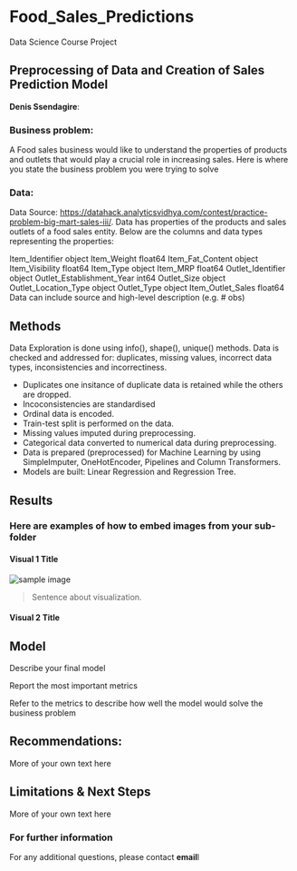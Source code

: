 # Food_Sales_Predictions
Data Science Course Project
## Preprocessing of Data and Creation of Sales Prediction Model

**Denis Ssendagire**: 

### Business problem:

A Food sales business would like to understand the properties of products and outlets that would play a crucial role in increasing sales.
Here is where you state the business problem you were trying to solve


### Data:
Data Source: https://datahack.analyticsvidhya.com/contest/practice-problem-big-mart-sales-iii/. Data has properties of the products and sales outlets of a food sales entity. Below are the columns and data types representing the properties:

Item_Identifier               object
Item_Weight                  float64
Item_Fat_Content              object
Item_Visibility              float64
Item_Type                     object
Item_MRP                     float64
Outlet_Identifier             object
Outlet_Establishment_Year      int64
Outlet_Size                   object
Outlet_Location_Type          object
Outlet_Type                   object
Item_Outlet_Sales            float64
Data can include source and high-level description (e.g. # obs)


## Methods
Data Exploration is done using info(), shape(), unique() methods. Data is checked and addressed for: duplicates, missing values, incorrect data types, inconsistencies and incorrectiness.
- Duplicates one insitance of duplicate data is retained while the others are dropped.
- Incoconsistencies are standardised
- Ordinal data is encoded.
- Train-test split is performed on the data.
- Missing values imputed during preprocessing.
- Categorical data converted to numerical data during preprocessing.
- Data is prepared (preprocessed) for Machine Learning by using SimpleImputer, OneHotEncoder, Pipelines and Column Transformers.
- Models are built: Linear Regression and Regression Tree.

## Results

### Here are examples of how to embed images from your sub-folder


#### Visual 1 Title
![sample image](project1_sample_image.png)

> Sentence about visualization.

#### Visual 2 Title

## Model

Describe your final model

Report the most important metrics

Refer to the metrics to describe how well the model would solve the business problem

## Recommendations:

More of your own text here


## Limitations & Next Steps

More of your own text here


### For further information


For any additional questions, please contact **email**l
